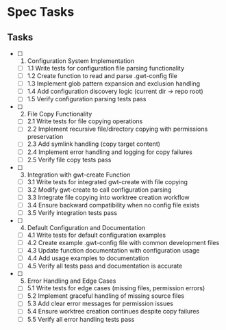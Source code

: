# Spec Tasks

## Tasks

- [ ] 1. Configuration System Implementation
  - [ ] 1.1 Write tests for configuration file parsing functionality
  - [ ] 1.2 Create function to read and parse .gwt-config file
  - [ ] 1.3 Implement glob pattern expansion and exclusion handling
  - [ ] 1.4 Add configuration discovery logic (current dir -> repo root)
  - [ ] 1.5 Verify configuration parsing tests pass

- [ ] 2. File Copy Functionality
  - [ ] 2.1 Write tests for file copying operations
  - [ ] 2.2 Implement recursive file/directory copying with permissions preservation
  - [ ] 2.3 Add symlink handling (copy target content)
  - [ ] 2.4 Implement error handling and logging for copy failures
  - [ ] 2.5 Verify file copy tests pass

- [ ] 3. Integration with gwt-create Function
  - [ ] 3.1 Write tests for integrated gwt-create with file copying
  - [ ] 3.2 Modify gwt-create to call configuration parsing
  - [ ] 3.3 Integrate file copying into worktree creation workflow
  - [ ] 3.4 Ensure backward compatibility when no config file exists
  - [ ] 3.5 Verify integration tests pass

- [ ] 4. Default Configuration and Documentation
  - [ ] 4.1 Write tests for default configuration examples
  - [ ] 4.2 Create example .gwt-config file with common development files
  - [ ] 4.3 Update function documentation with configuration usage
  - [ ] 4.4 Add usage examples to documentation
  - [ ] 4.5 Verify all tests pass and documentation is accurate

- [ ] 5. Error Handling and Edge Cases
  - [ ] 5.1 Write tests for edge cases (missing files, permission errors)
  - [ ] 5.2 Implement graceful handling of missing source files
  - [ ] 5.3 Add clear error messages for permission issues
  - [ ] 5.4 Ensure worktree creation continues despite copy failures
  - [ ] 5.5 Verify all error handling tests pass